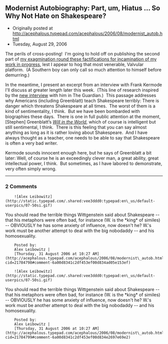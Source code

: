 ## Modernist Autobiography: Part, um, Hiatus ... So Why Not Hate on Shakespeare?

 * Originally posted at http://acephalous.typepad.com/acephalous/2006/08/modernist_autob.html
 * Tuesday, August 29, 2006



The perils of cross-posting!  I'm going to hold off on publishing the second part of [my exagmination round these factifications for incamination of my work in progress](http://www.indiana.edu/~liblilly/joyce/images/pr6019-o9-w922\_00001.jpg), lest I appear to hog that most venerable, Valvular platform.  (A Southern boy can only call so much attention to himself before demurring.)  

In the meantime, I present an excerpt from an interview with Frank Kermode I'll discuss at greater length later this week.  (This line of research inspired by the [new interview](http://books.guardian.co.uk/comment/story/0,,1860357,00.html) with him in The Guardian.)  This passage addresses why Americans (including Greenblatt) teach Shakespeare terribly:
There is danger which threatens Shakespeare at all times.  The worst of them is a kind of sentimentality, I think.  But we have been bombarded with biographies these days.  There is one in full public attention at the moment, [Stephen] Greenblatt’s [_Will in the World_](http://www.amazon.com/exec/obidos/ASIN/039332737X/diesekoschmar-20), which of course is intelligent but still sentimental, I think.  There is this feeling that you can say almost anything as long as it is rather loving about Shakespeare.  And I have always thought as a teacher, one needs to be able to say that Shakespeare is often a very bad writer.

Kermode sounds innocent enough here, but he says of Greenblatt a bit later:
Well, of course he is an exceedingly clever man, a great ability, great intellectual power, I think.  But sometimes, as I have labored to demonstrate, very often simply wrong.
		

* * *

### 2 Comments 

		

                
[]()

	

		![Alex Leibowitz](http://static.typepad.com/.shared:vee3ddd0:typepad:en\_us/default-userpics/07-50si.gif)
	

	

		

You should read the terrible things Wittgenstein said about Shakespeare -- that his metaphors were often bad, for instance (W. is the \*king\* of similes) -- OBVIOUSLY he has some anxiety of influence, now doesn't he?  W.'s work must be another attempt to deal with the big nobodaddy -- and his homosexuality.

	

		Posted by:
		Alex Leibowitz |
		[Thursday, 31 August 2006 at 10:27 AM](http://acephalous.typepad.com/acephalous/2006/08/modernist\_autob.html?cid=21784798#comment-6a00d8341c2df453ef00d834ad05e153ef)

[]()

	

		![Alex Leibowitz](http://static.typepad.com/.shared:vee3ddd0:typepad:en\_us/default-userpics/07-50si.gif)
	

	

		

You should read the terrible things Wittgenstein said about Shakespeare -- that his metaphors were often bad, for instance (W. is the \*king\* of similes) -- OBVIOUSLY he has some anxiety of influence, now doesn't he?  W.'s work must be another attempt to deal with the big nobodaddy -- and his homosexuality.

	

		Posted by:
		Alex Leibowitz |
		[Thursday, 31 August 2006 at 10:27 AM](http://acephalous.typepad.com/acephalous/2006/08/modernist\_autob.html?cid=21784799#comment-6a00d8341c2df453ef00d834e2697e69e2)

		

        